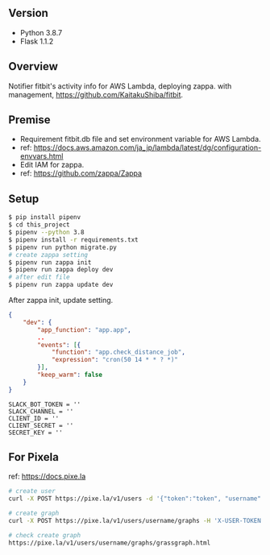 ## Version
- Python 3.8.7
- Flask 1.1.2

## Overview
Notifier fitbit's activity info for AWS Lambda, deploying zappa.
with management, https://github.com/KaitakuShiba/fitbit.

## Premise
- Requirement fitbit.db file and set environment variable for AWS Lambda.
- ref: https://docs.aws.amazon.com/ja_jp/lambda/latest/dg/configuration-envvars.html
- Edit IAM for zappa.
- ref: https://github.com/zappa/Zappa

## Setup
```bash
$ pip install pipenv
$ cd this_project
$ pipenv --python 3.8
$ pipenv install -r requirements.txt
$ pipenv run python migrate.py
# create zappa setting
$ pipenv run zappa init
$ pipenv run zappa deploy dev
# after edit file
$ pipenv run zappa update dev
```

After zappa init, update setting.

```zappa.settings.json
{
    "dev": {
        "app_function": "app.app",
        ..
        "events": [{
            "function": "app.check_distance_job",
            "expression": "cron(50 14 * * ? *)"
        }],
        "keep_warm": false
    }
}
```

```.env
SLACK_BOT_TOKEN = ''
SLACK_CHANNEL = ''
CLIENT_ID = ''
CLIENT_SECRET = ''
SECRET_KEY = ''
```

## For Pixela
ref: https://docs.pixe.la
```bash
# create user
curl -X POST https://pixe.la/v1/users -d '{"token":"token", "username":"username", "agreeTermsOfService":"yes", "notMinor":"yes"}'

# create graph
curl -X POST https://pixe.la/v1/users/username/graphs -H 'X-USER-TOKEN: token' -d '{"id":"grassgraph","name":"run-graph","unit":"achievement_rate","type":"int","color":"shibafu"}'

# check create graph
https://pixe.la/v1/users/username/graphs/grassgraph.html
```
